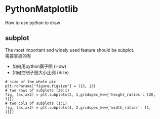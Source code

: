 # PythonMatplotlib
How to use python to draw
## subplot
The most important and widely used feature should be subplot. \
需要掌握的有 
- 如何用python画子图 (How)
- 如何控制子图大小比例 (Size)
```
# size of the whole pic
plt.rcParams["figure.figsize"] = (13, 13)
# two rows of subplots (20:1)
fig, (ax,ax2) = plt.subplots(2, 1,gridspec_kw={'height_ratios': [20, 1]})
# two cols of subplots (1:1)
fig, (ax,ax2) = plt.subplots(1, 2,gridspec_kw={'width_ratios': [1, 1]})
```
